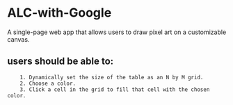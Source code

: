 # ALC-with-Google
A single-page web app that allows users to draw pixel art on a customizable canvas.

## users should be able to:

        1. Dynamically set the size of the table as an N by M grid.
        2. Choose a color.
        3. Click a cell in the grid to fill that cell with the chosen color.
